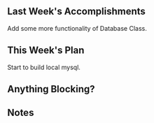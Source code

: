 ## Last Week's Accomplishments

Add some more functionality of Database Class.

## This Week's Plan

Start to build local mysql.

## Anything Blocking?


## Notes


